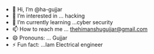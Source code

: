 - 👋 Hi, I’m @ha-gujjar
- 👀 I’m interested in ... hacking
- 🌱 I’m currently learning ...cyber security
- 📫 How to reach me ... thehimanshugujjar@gmail.com
- 😄 Pronouns: ... Gujjar
- ⚡ Fun fact: ...Iam Electrical engineer 

<!---
ha-gujjar/ha-gujjar is a ✨ special ✨ repository because its `README.md` (this file) appears on your GitHub profile.
You can click the Preview link to take a look at your changes.
--->
